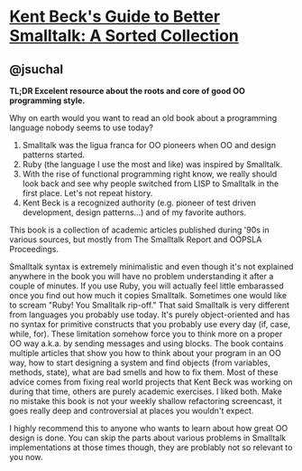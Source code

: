 [Kent Beck's Guide to Better Smalltalk: A Sorted Collection](http://www.amazon.com/Kent-Becks-Guide-Better-Smalltalk/dp/0521644372?tag=rubyslava-20)
============================================

@jsuchal
--------

**TL;DR Excelent resource about the roots and core of good OO programming style.**

Why on earth would you want to read an old book about a programming language nobody seems to use today? 

1. Smalltalk was the ligua franca for OO pioneers when OO and design patterns started. 
2. Ruby (the language I use the most and like) was inspired by Smalltalk.
3. With the rise of functional programming right know, we really should look back and see why people switched from LISP to Smalltalk in the first place. Let's not repeat history.
4. Kent Beck is a recognized authority (e.g. pioneer of test driven development, design patterns...) and of my favorite authors.

This book is a collection of academic articles published during '90s in various sources, but mostly from The Smalltalk Report and OOPSLA Proceedings.

Smalltalk syntax is extremely minimalistic and even though it's not explained anywhere in the book you will have no problem understanding it after a couple of minutes. If you use Ruby, you will actually feel little embarassed once you find out how much it copies Smalltalk. Sometimes one would like to scream "Ruby! You Smalltalk rip-off." That said Smalltalk is very different from languages you probably use today. It's purely object-oriented and has no syntax for primitive constructs that you probably use every day (if, case, while, for). These limitation somehow force you to think more on a proper OO way a.k.a. by sending messages and using blocks. The book contains multiple articles that show you how to think about your program in an OO way, how to start designing a system and find objects (from variables, methods, state), what are bad smells and how to fix them. Most of these advice comes from fixing real world projects that Kent Beck was working on during that time, others are purely academic exercises. I liked both. Make no mistake this book is not your weekly shallow refactoring screencast, it goes really deep and controversial at places you wouldn't expect.

I highly recommend this to anyone who wants to learn about how great OO design is done. You can skip the parts about various problems in Smalltalk implementations at those times though, they are problably not so relevant to you now.
